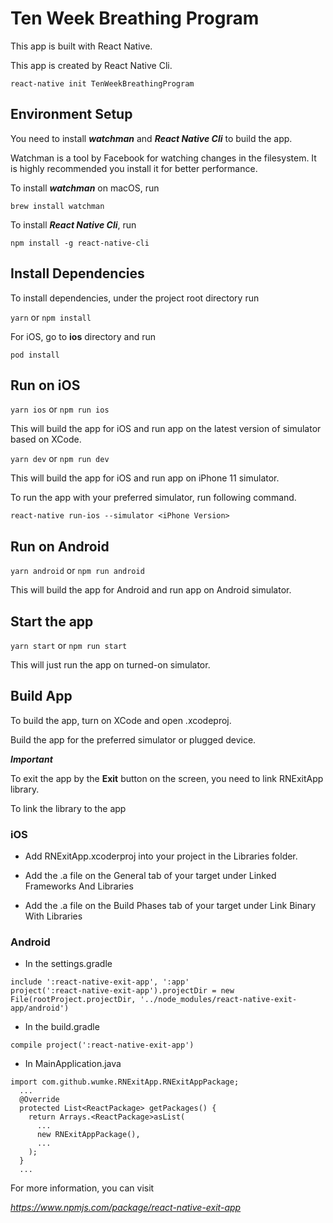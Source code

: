 # Ten Week Breathing Program

This app is built with React Native.

This app is created by React Native Cli.

`react-native init TenWeekBreathingProgram`

## Environment Setup

You need to install ***watchman*** and ***React Native Cli*** to build the app.

Watchman is a tool by Facebook for watching changes in the filesystem. It is highly recommended you install it for better performance.

To install ***watchman*** on macOS, run

`brew install watchman`

To install ***React Native Cli***, run

`npm install -g react-native-cli`


## Install Dependencies

To install dependencies, under the project root directory run

`yarn` or `npm install`

For iOS, go to **ios** directory and run

`pod install`

## Run on iOS

`yarn ios` or `npm run ios`

This will build the app for iOS and run app on the latest version of simulator based on XCode.

`yarn dev` or `npm run dev`

This will build the app for iOS and run app on iPhone 11 simulator.

To run the app with your preferred simulator, run following command.

`react-native run-ios --simulator <iPhone Version>`

## Run on Android

`yarn android` or `npm run android`

This will build the app for Android and run app on Android simulator.

## Start the app

`yarn start` or `npm run start`

This will just run the app on turned-on simulator.

## Build App

To build the app, turn on XCode and open .xcodeproj.

Build the app for the preferred simulator or plugged device.

**_Important_**

To exit the app by the **Exit** button on the screen, you need to link RNExitApp library.

To link the library to the app

### iOS

- Add RNExitApp.xcoderproj into your project in the Libraries folder.

- Add the .a file on the General tab of your target under Linked Frameworks And Libraries

- Add the .a file on the Build Phases tab of your target under Link Binary With Libraries

### Android

- In the settings.gradle

```
include ':react-native-exit-app', ':app'
project(':react-native-exit-app').projectDir = new File(rootProject.projectDir, '../node_modules/react-native-exit-app/android')
```
 
- In the build.gradle

```compile project(':react-native-exit-app')```

- In MainApplication.java

```
import com.github.wumke.RNExitApp.RNExitAppPackage;
  ...
  @Override
  protected List<ReactPackage> getPackages() {
    return Arrays.<ReactPackage>asList(
      ...
      new RNExitAppPackage(),
      ...
    );
  }
  ...
```

For more information, you can visit

_https://www.npmjs.com/package/react-native-exit-app_